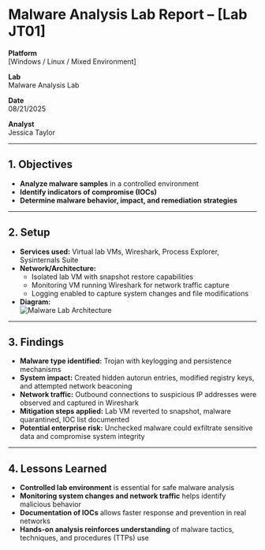 #  Malware Analysis Lab Report – [Lab JT01]

**Platform**  
[Windows / Linux / Mixed Environment]

**Lab**  
Malware Analysis Lab

**Date**  
08/21/2025

**Analyst**  
Jessica Taylor

---

## 1. Objectives
- **Analyze malware samples** in a controlled environment  
- **Identify indicators of compromise (IOCs)**  
- **Determine malware behavior, impact, and remediation strategies**  

---

## 2. Setup
- **Services used:** Virtual lab VMs, Wireshark, Process Explorer, Sysinternals Suite  
- **Network/Architecture:**  
  - Isolated lab VM with snapshot restore capabilities  
  - Monitoring VM running Wireshark for network traffic capture  
  - Logging enabled to capture system changes and file modifications  
- **Diagram:**  
![Malware Lab Architecture](../docs/malware-lab-architecture.png)  

---

## 3. Findings
- **Malware type identified:** Trojan with keylogging and persistence mechanisms  
- **System impact:** Created hidden autorun entries, modified registry keys, and attempted network beaconing  
- **Network traffic:** Outbound connections to suspicious IP addresses were observed and captured in Wireshark  
- **Mitigation steps applied:** Lab VM reverted to snapshot, malware quarantined, IOC list documented  
- **Potential enterprise risk:** Unchecked malware could exfiltrate sensitive data and compromise system integrity  

---

## 4. Lessons Learned
- **Controlled lab environment** is essential for safe malware analysis  
- **Monitoring system changes and network traffic** helps identify malicious behavior  
- **Documentation of IOCs** allows faster response and prevention in real networks  
- **Hands-on analysis reinforces understanding** of malware tactics, techniques, and procedures (TTPs) use
